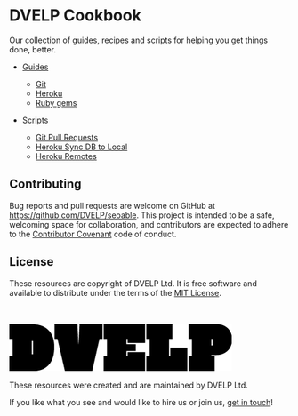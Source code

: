 # DVELP Cookbook

Our collection of guides, recipes and scripts for helping you get things done,
better.

* [Guides](https://github.com/DVELP/cookbook/tree/master/guides)
  * [Git](https://github.com/DVELP/cookbook/blob/master/guides/Git.md)
  * [Heroku](https://github.com/DVELP/cookbook/blob/master/guides/Heroku%20Pipeline.md)
  * [Ruby gems](https://github.com/DVELP/cookbook/blob/master/guides/Creating%20Ruby%20Gems%20bespoke%20for%20DVELP.md)

* [Scripts](https://github.com/DVELP/cookbook/tree/master/scripts)
  * [Git Pull Requests](https://github.com/DVELP/cookbook/blob/master/scripts/git_merge_pull_request.sh)
  * [Heroku Sync DB to Local](https://github.com/DVELP/cookbook/blob/master/scripts/heroku_sync_db_to_local.sh)
  * [Heroku Remotes](https://github.com/DVELP/cookbook/blob/master/scripts/git_heroku_add.sh)

## Contributing

Bug reports and pull requests are welcome on GitHub at https://github.com/DVELP/seoable. This project is intended to be a safe, welcoming space for collaboration, and contributors are expected to adhere to the [Contributor Covenant](contributor-covenant.org) code of conduct.

## License

These resources are copyright of DVELP Ltd. It is free software and available to distribute under the terms of the [MIT License](http://opensource.org/licenses/MIT).

<br></br>
[![alt text](https://raw.githubusercontent.com/DVELP/cookbook/master/assets/dvelp-logo.png "DVELP logo")](http://dvelp.co.uk)

These resources were created and are maintained by DVELP Ltd.

If you like what you see and would like to hire us or join us, [get in touch](http://dvelp.co.uk)!
